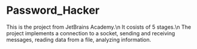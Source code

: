 # Password_Hacker
This is the project from JetBrains Academy.\n
It cosists of 5 stages.\n
The project implements a connection to a socket, sending and receiving messages, reading data from a file, analyzing information.
